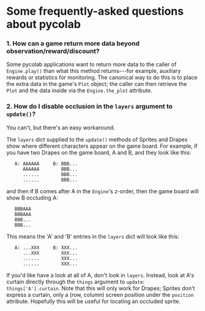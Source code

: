 # Some frequently-asked questions about pycolab

### 1. How can a game return more data beyond observation/reward/discount?

Some pycolab applications want to return more data to the caller of
`Engine.play()` than what this method returns---for example, auxiliary rewards
or statistics for monitoring. The canonical way to do this is to place the extra
data in the game's `Plot` object; the caller can then retrieve the `Plot` and
the data inside via the `Engine.the_plot` attribute.

### 2. How do I disable occlusion in the `layers` argument to `update()`?

You can't, but there's an easy workaround.

The `layers` dict supplied to the `update()` methods of Sprites and Drapes show
where different characters appear on the game board. For example, if you have
two Drapes on the game board, A and B, and they look like this:

```
   A: AAAAAA     B: BBB...
      AAAAAA        BBB...
      ......        BBB...
      ......        BBB...
```

and then if B comes after A in the `Engine`'s z-order, then the game board will
show B occluding A:

```
   BBBAAA
   BBBAAA
   BBB...
   BBB...
```

This means the 'A' and 'B' entries in the `layers` dict will look like this:

```
   A: ...XXX     B: XXX...
      ...XXX        XXX...
      ......        XXX...
      ......        XXX...
```

If you'd like have a look at all of A, don't look in `layers`. Instead, look
at A's curtain directly through the `things` argument to `update`:
`things['A'].curtain`. Note that this will only work for Drapes; Sprites don't
express a curtain, only a (row, column) screen position under the `position`
attribute. Hopefully this will be useful for locating an occluded sprite.
